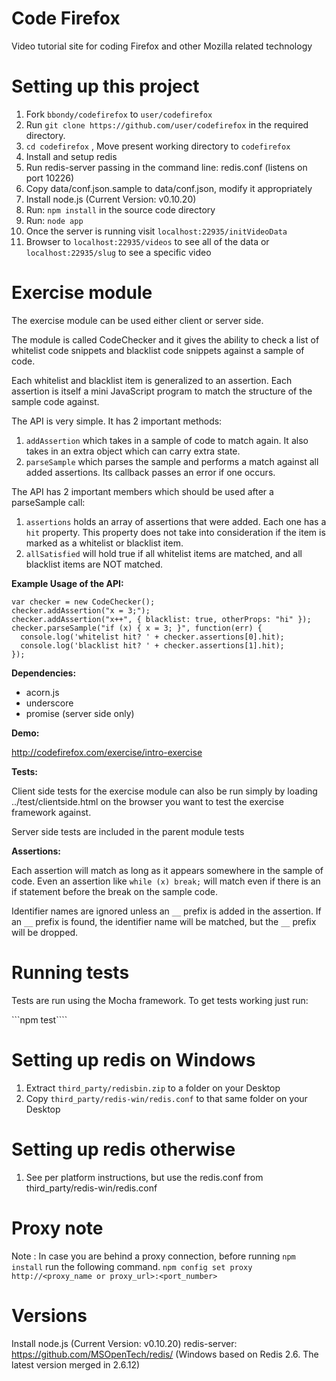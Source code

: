 Code Firefox
===========

Video tutorial site for coding Firefox and other Mozilla related technology

Setting up this project
=======================

1. Fork ```bbondy/codefirefox``` to ```user/codefirefox```
2. Run ```git clone https://github.com/user/codefirefox``` in the required directory.
3. ```cd codefirefox``` , Move present working directory to ```codefirefox```
4. Install and setup redis
5. Run redis-server passing in the command line: redis.conf (listens on port 10226)
6. Copy data/conf.json.sample to data/conf.json, modify it appropriately
7. Install node.js (Current Version: v0.10.20)
8. Run: ```npm install``` in the source code directory
9. Run: ```node app```
10. Once the server is running visit ```localhost:22935/initVideoData```
11. Browser to ```localhost:22935/videos``` to see all of the data or ```localhost:22935/slug``` to see a specific video


Exercise module
===============

The exercise module can be used either client or server side.

The module is called CodeChecker and it gives the ability to check
a list of whitelist code snippets and blacklist code snippets against
a sample of code.

Each whitelist and blacklist item is generalized to an assertion.
Each assertion is itself a mini JavaScript program to match the structure
of the sample code against.

The API is very simple. It has 2 important methods:

1. `addAssertion` which takes in a sample of code to match again. It also
   takes in an extra object which can carry extra state.
2. `parseSample` which parses the sample and performs a match against all
   added assertions.  Its callback passes an error if one occurs.

The API has 2 important members which should be used after a parseSample call:

1. `assertions` holds an array of assertions that were added. Each one has a `hit` property. This property does not take into consideration if the item is marked as a whitelist or blacklist item.
2. `allSatisfied` will hold true if all whitelist items are matched, and all blacklist items are NOT matched.

**Example Usage of the API:**

    var checker = new CodeChecker();
    checker.addAssertion("x = 3;");
    checker.addAssertion("x++", { blacklist: true, otherProps: "hi" });
    checker.parseSample("if (x) { x = 3; }", function(err) {
      console.log('whitelist hit? ' + checker.assertions[0].hit);
      console.log('blacklist hit? ' + checker.assertions[1].hit);
    });

**Dependencies:**

- acorn.js
- underscore
- promise (server side only)

**Demo:**

http://codefirefox.com/exercise/intro-exercise

**Tests:**

Client side tests for the exercise module can also be run simply by
loading ../test/clientside.html on the browser you want to test the exercise
framework against.

Server side tests are included in the parent module tests


**Assertions:**

Each assertion will match as long as it appears somewhere in the sample of
code.  Even an assertion like `while (x) break;`  will match even if there
is an if statement before the break on the sample code.

Identifier names are ignored unless an `__` prefix is added in the assertion.
If an `__` prefix is found, the identifier name will be matched, but the `__` prefix will be dropped.

Running tests
=============

Tests are run using the Mocha framework. To get tests working just run:

```npm test````

Setting up redis on Windows
===========================

1. Extract `third_party/redisbin.zip` to a folder on your Desktop
2. Copy `third_party/redis-win/redis.conf` to that same folder on your Desktop

Setting up redis otherwise
===========================

1. See per platform instructions, but use the redis.conf from third_party/redis-win/redis.conf


Proxy note
==========

Note : In case you are behind a proxy connection, before running ```npm install``` run the following command.
```npm config set proxy http://<proxy_name or proxy_url>:<port_number>```

Versions
========

Install node.js (Current Version: v0.10.20)
redis-server: https://github.com/MSOpenTech/redis/ (Windows based on Redis 2.6. The latest version merged in 2.6.12)
